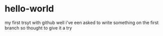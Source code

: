 # hello-world
my first trsyt with github
well i've een asked to write something on the first branch so thought to give it a try

